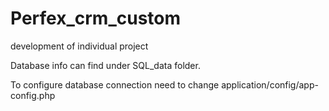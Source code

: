 # Perfex_crm_custom
development of individual project

Database info can find under SQL_data folder.

To configure database connection need to change application/config/app-config.php
